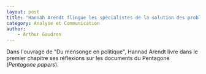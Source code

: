 ```yaml
---
layout: post
title: "Hannah Arendt flingue les spécialistes de la solution des problèmes"
category: Analyse et Communication
author: 
    - Arthur Gaudron
---
```


Dans l'ouvrage de "Du mensonge en politique", Hannad Arendt livre dans le premier chapitre ses réflexions sur les documents du Pentagone (*Pentagone papers*).